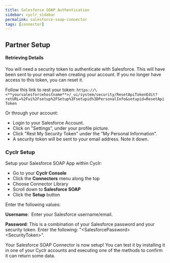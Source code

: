 ```yaml
---
title: Salesforce SOAP Authentication
sidebar: cyclr_sidebar
permalink: salesforce-soap-connector
tags: [connector]
---
```


## Partner Setup

#### Retrieving Details

You will need a security token to authenticate with Salesforce. This will have been sent to your email when creating your account. If you no longer have access to this token, you can reset it.

Follow this link to rest your token: `https://\<**yoursalesforcehostname**>/_ui/system/security/ResetApiTokenEdit?retURL=%2Fui%2Fsetup%2FSetup%3Fsetupid%3DPersonalInfo&setupid=ResetApiToken`

Or through your account:

*   Login to your Salesforce Account.
*   Click on "Settings", under your profile picture.
*   Click "Rest My Security Token" under the "My Personal Information".
*   A security token will be sent to your email address. Note it down.

### Cyclr Setup

Setup your Salesforce SOAP App within Cyclr:

*   Go to your **Cyclr Console**
*   Click the **Connectors** menu along the top
*   Choose Connector Library
*   Scroll down to **Salesforce SOAP**
*   Click the **Setup** button

Enter the following values:

**Username**:  Enter your Salesforce username/email.

**Password**:  This is a combination of your Salesforce password and your security token. Enter the following: "\<SalesforcePassword>\<SecurityToken>".


Your Salesforce SOAP Connector is now setup! You can test it by installing it in one of your Cyclr accounts and executing one of the methods to confirm it can return some data.
